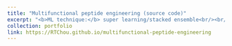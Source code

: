 ```yaml
---
title: "Multifunctional peptide engineering (source code)"
excerpt: "<b>ML technique:</b> super learning/stacked ensemble<br/><br/><img src='/images/500x300.png'><br/><i>Journal (2023)</i>"
collection: portfolio
link: https://RTChou.github.io/multifunctional-peptide-engineering
---
```


